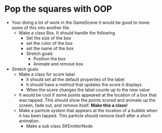 # Pop the squares with OOP

- Your doing a lot of work in the GameScene it would be good to move some of this into another file.
  - Make a class Box. It should handle the following
    - Set the size of the box
    - set the color of the box
    - set the name of the box
    - Stretch goals
      - Position the box
      - Animate and remove box
- Stretch goals
  - Make a class for score label
    - It should set all the default properties of the label
    - It should have a method that updates the score it displays
    - When the score changes the label counts up to the new value
  - It would be cool if some points appeared at the location of a box that was tapped. This should show the points scored and animate up the screen, fade out, and remove itself. **Make this a class!**
  - Make a particle system that appears at the location of a bubble when it has been tapped. This particle
  should remove itself after a short animation.
    - Make a sub class SKEmitterNode
